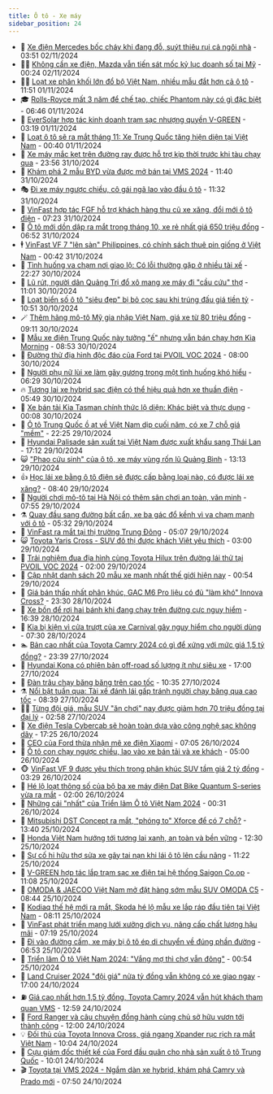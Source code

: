 ```yaml
---
title: Ô tô - Xe máy
sidebar_position: 24
---
```


<!-- dantri-o-to-xe-may:START -->
- 🤡 [Xe điện Mercedes bốc cháy khi đang đỗ, suýt thiêu rụi cả ngôi nhà](https://dantri.com.vn/o-to-xe-may/xe-dien-mercedes-boc-chay-khi-dang-do-suyt-thieu-rui-ca-ngoi-nha-20241102082709277.htm) - 03:51 02/11/2024
- 🧑‍💻 [Không cần xe điện, Mazda vẫn tiến sát mốc kỷ lục doanh số tại Mỹ](https://dantri.com.vn/o-to-xe-may/khong-can-xe-dien-mazda-van-tien-sat-moc-ky-luc-doanh-so-tai-my-20241102010217687.htm) - 00:24 02/11/2024
- 🧑‍💻 [Loạt xe phân khối lớn đổ bộ Việt Nam, nhiều mẫu đắt hơn cả ô tô](https://dantri.com.vn/o-to-xe-may/loat-xe-phan-khoi-lon-do-bo-viet-nam-nhieu-mau-dat-hon-ca-o-to-20241031124923204.htm) - 11:51 01/11/2024
- 🎓 [Rolls-Royce mất 3 năm để chế tạo, chiếc Phantom này có gì đặc biệt](https://dantri.com.vn/o-to-xe-may/rolls-royce-mat-3-nam-de-che-tao-chiec-phantom-nay-co-gi-dac-biet-20241101080156132.htm) - 06:46 01/11/2024
- 🌊 [EverSolar hợp tác kinh doanh trạm sạc nhượng quyền V-GREEN](https://dantri.com.vn/o-to-xe-may/eversolar-hop-tac-kinh-doanh-tram-sac-nhuong-quyen-v-green-20241101100556119.htm) - 03:19 01/11/2024
- 🥷 [Loạt ô tô sẽ ra mắt tháng 11: Xe Trung Quốc tăng hiện diện tại Việt Nam](https://dantri.com.vn/o-to-xe-may/loat-o-to-se-ra-mat-thang-11-xe-trung-quoc-tang-hien-dien-tai-viet-nam-20241101002219282.htm) - 00:40 01/11/2024
- 🤩 [Xe máy mắc kẹt trên đường ray được hỗ trợ kịp thời trước khi tàu chạy qua](https://dantri.com.vn/o-to-xe-may/xe-may-mac-ket-tren-duong-ray-duoc-ho-tro-kip-thoi-truoc-khi-tau-chay-qua-20241101010218559.htm) - 23:56 31/10/2024
- 🫶 [Khám phá 2 mẫu BYD vừa được mở bán tại VMS 2024](https://dantri.com.vn/o-to-xe-may/kham-pha-2-mau-byd-vua-duoc-mo-ban-tai-vms-2024-20241031091435358.htm) - 11:40 31/10/2024
- 🎭 [Đi xe máy ngược chiều, cô gái ngã lao vào đầu ô tô](https://dantri.com.vn/o-to-xe-may/di-xe-may-nguoc-chieu-co-gai-nga-lao-vao-dau-o-to-20241031160740614.htm) - 11:32 31/10/2024
- 🌁 [VinFast hợp tác FGF hỗ trợ khách hàng thu cũ xe xăng, đổi mới ô tô điện](https://dantri.com.vn/o-to-xe-may/vinfast-hop-tac-fgf-ho-tro-khach-hang-thu-cu-xe-xang-doi-moi-o-to-dien-20241031141810549.htm) - 07:23 31/10/2024
- 🦩 [Ô tô mới dồn dập ra mắt trong tháng 10, xe rẻ nhất giá 650 triệu đồng](https://dantri.com.vn/o-to-xe-may/o-to-moi-don-dap-ra-mat-trong-thang-10-xe-re-nhat-gia-650-trieu-dong-20241030225706913.htm) - 06:52 31/10/2024
- 🕴 [VinFast VF 7 &quot;lên sàn&quot; Philippines, có chính sách thuê pin giống ở Việt Nam](https://dantri.com.vn/o-to-xe-may/vinfast-vf-7-len-san-philippines-co-chinh-sach-thue-pin-giong-o-viet-nam-20241031074006468.htm) - 00:42 31/10/2024
- 🎡 [Tình huống va chạm nơi giao lộ: Có lỗi thường gặp ở nhiều tài xế](https://dantri.com.vn/o-to-xe-may/tinh-huong-va-cham-noi-giao-lo-co-loi-thuong-gap-o-nhieu-tai-xe-20241030174641844.htm) - 22:27 30/10/2024
- 📝 [Lũ rút, người dân Quảng Trị đổ xô mang xe máy đi &quot;cầu cứu&quot; thợ](https://dantri.com.vn/o-to-xe-may/lu-rut-nguoi-dan-quang-tri-do-xo-mang-xe-may-di-cau-cuu-tho-20241030174533618.htm) - 11:01 30/10/2024
- 🧐 [Loạt biển số ô tô &quot;siêu đẹp&quot; bị bỏ cọc sau khi trúng đấu giá tiền tỷ](https://dantri.com.vn/o-to-xe-may/loat-bien-so-o-to-sieu-dep-bi-bo-coc-sau-khi-trung-dau-gia-tien-ty-20241030172630081.htm) - 10:51 30/10/2024
- 🪄 [Thêm hãng mô-tô Mỹ gia nhập Việt Nam, giá xe từ 80 triệu đồng](https://dantri.com.vn/o-to-xe-may/them-hang-mo-to-my-gia-nhap-viet-nam-gia-xe-tu-80-trieu-dong-20241030123638033.htm) - 09:11 30/10/2024
- 🧰 [Mẫu xe điện Trung Quốc này tưởng &quot;ế&quot; nhưng vẫn bán chạy hơn Kia Morning](https://dantri.com.vn/o-to-xe-may/mau-xe-dien-trung-quoc-nay-tuong-e-nhung-van-ban-chay-hon-kia-morning-20241030105339849.htm) - 08:53 30/10/2024
- 🚀 [Đường thử địa hình độc đáo của Ford tại PVOIL VOC 2024](https://dantri.com.vn/o-to-xe-may/duong-thu-dia-hinh-doc-dao-cua-ford-tai-pvoil-voc-2024-20241030143255407.htm) - 08:00 30/10/2024
- 💪 [Người phụ nữ lùi xe làm gãy gương trong một tình huống khó hiểu](https://dantri.com.vn/o-to-xe-may/nguoi-phu-nu-lui-xe-lam-gay-guong-trong-mot-tinh-huong-kho-hieu-20241030114444779.htm) - 06:29 30/10/2024
- 🔥 [Tương lai xe hybrid sạc điện có thể hiệu quả hơn xe thuần điện](https://dantri.com.vn/o-to-xe-may/tuong-lai-xe-hybrid-sac-dien-co-the-hieu-qua-hon-xe-thuan-dien-20241029110850230.htm) - 05:49 30/10/2024
- 🐲 [Xe bán tải Kia Tasman chính thức lộ diện: Khác biệt và thực dụng](https://dantri.com.vn/o-to-xe-may/xe-ban-tai-kia-tasman-chinh-thuc-lo-dien-khac-biet-va-thuc-dung-20241030002730077.htm) - 00:08 30/10/2024
- 🌋 [Ô tô Trung Quốc ồ ạt về Việt Nam dịp cuối năm, có xe 7 chỗ giá &quot;mềm&quot;](https://dantri.com.vn/o-to-xe-may/o-to-trung-quoc-o-at-ve-viet-nam-dip-cuoi-nam-co-xe-7-cho-gia-mem-20241029152158720.htm) - 22:25 29/10/2024
- 🤩 [Hyundai Palisade sản xuất tại Việt Nam được xuất khẩu sang Thái Lan](https://dantri.com.vn/o-to-xe-may/hyundai-palisade-san-xuat-tai-viet-nam-duoc-xuat-khau-sang-thai-lan-20241030001118002.htm) - 17:12 29/10/2024
- 😺 [&quot;Phao cứu sinh&quot; của ô tô, xe máy vùng rốn lũ Quảng Bình](https://dantri.com.vn/o-to-xe-may/phao-cuu-sinh-cua-o-to-xe-may-vung-ron-lu-quang-binh-20241029185153201.htm) - 13:13 29/10/2024
- 👍 [Học lái xe bằng ô tô điện sẽ được cấp bằng loại nào, có được lái xe xăng?](https://dantri.com.vn/o-to-xe-may/hoc-lai-xe-bang-o-to-dien-se-duoc-cap-bang-loai-nao-co-duoc-lai-xe-xang-20241029151526093.htm) - 08:40 29/10/2024
- 🎃 [Người chơi mô-tô tại Hà Nội có thêm sân chơi an toàn, văn minh](https://dantri.com.vn/o-to-xe-may/nguoi-choi-mo-to-tai-ha-noi-co-them-san-choi-an-toan-van-minh-20241028130633635.htm) - 07:55 29/10/2024
- ⚗️ [Quay đầu sang đường bất cẩn, xe ba gác đổ kềnh vì va chạm mạnh với ô tô](https://dantri.com.vn/o-to-xe-may/quay-dau-sang-duong-bat-can-xe-ba-gac-do-kenh-vi-va-cham-manh-voi-o-to-20241029103904358.htm) - 05:32 29/10/2024
- 🦄 [VinFast ra mắt tại thị trường Trung Đông](https://dantri.com.vn/o-to-xe-may/vinfast-ra-mat-tai-thi-truong-trung-dong-20241029115152506.htm) - 05:07 29/10/2024
- 😺 [Toyota Yaris Cross - SUV đô thị được khách Việt yêu thích](https://dantri.com.vn/o-to-xe-may/toyota-yaris-cross-suv-do-thi-duoc-khach-viet-yeu-thich-20241028190634504.htm) - 03:00 29/10/2024
- 💼 [Trải nghiệm đua địa hình cùng Toyota Hilux trên đường lái thử tại PVOIL VOC 2024](https://dantri.com.vn/o-to-xe-may/trai-nghiem-dua-dia-hinh-cung-toyota-hilux-tren-duong-lai-thu-tai-pvoil-voc-2024-20241028183618010.htm) - 02:00 29/10/2024
- 💃 [Cập nhật danh sách 20 mẫu xe mạnh nhất thế giới hiện nay](https://dantri.com.vn/o-to-xe-may/cap-nhat-danh-sach-20-mau-xe-manh-nhat-the-gioi-hien-nay-20241028093636225.htm) - 00:54 29/10/2024
- 🚀 [Giá bán thấp nhất phân khúc, GAC M6 Pro liệu có đủ &quot;làm khó&quot; Innova Cross?](https://dantri.com.vn/o-to-xe-may/gia-ban-thap-nhat-phan-khuc-gac-m6-pro-lieu-co-du-lam-kho-innova-cross-20241028121355584.htm) - 23:30 28/10/2024
- 🤩 [Xe bồn để rơi hai bánh khi đang chạy trên đường cực nguy hiểm](https://dantri.com.vn/o-to-xe-may/xe-bon-de-roi-hai-banh-khi-dang-chay-tren-duong-cuc-nguy-hiem-20241028200607388.htm) - 16:39 28/10/2024
- 💪 [Kia bị kiện vì cửa trượt của xe Carnival gây nguy hiểm cho người dùng](https://dantri.com.vn/o-to-xe-may/kia-bi-kien-vi-cua-truot-cua-xe-carnival-gay-nguy-hiem-cho-nguoi-dung-20241028111716088.htm) - 07:30 28/10/2024
- 🏊 [Bản cao nhất của Toyota Camry 2024 có gì để xứng với mức giá 1,5 tỷ đồng?](https://dantri.com.vn/o-to-xe-may/ban-cao-nhat-cua-toyota-camry-2024-co-gi-de-xung-voi-muc-gia-15-ty-dong-20241027015353291.htm) - 23:39 27/10/2024
- 💄 [Hyundai Kona có phiên bản off-road số lượng ít như siêu xe](https://dantri.com.vn/o-to-xe-may/hyundai-kona-co-phien-ban-off-road-so-luong-it-nhu-sieu-xe-20241027171724720.htm) - 17:00 27/10/2024
- 👺 [Đàn trâu chạy băng băng trên cao tốc](https://dantri.com.vn/o-to-xe-may/dan-trau-chay-bang-bang-tren-cao-toc-20241027160437472.htm) - 10:35 27/10/2024
- ⚗️ [Nổi bật tuần qua: Tài xế đánh lái gấp tránh người chạy băng qua cao tốc](https://dantri.com.vn/o-to-xe-may/noi-bat-tuan-qua-tai-xe-danh-lai-gap-tranh-nguoi-chay-bang-qua-cao-toc-20241027152908566.htm) - 08:39 27/10/2024
- 🧑‍🏫 [Từng đội giá, mẫu SUV &quot;ăn chơi&quot; nay được giảm hơn 70 triệu đồng tại đại lý](https://dantri.com.vn/o-to-xe-may/tung-doi-gia-mau-suv-an-choi-nay-duoc-giam-hon-70-trieu-dong-tai-dai-ly-20241027003126223.htm) - 02:58 27/10/2024
- 🦒 [Xe điện Tesla Cybercab sẽ hoàn toàn dựa vào công nghệ sạc không dây](https://dantri.com.vn/o-to-xe-may/xe-dien-tesla-cybercab-se-hoan-toan-dua-vao-cong-nghe-sac-khong-day-20241027002034514.htm) - 17:25 26/10/2024
- 🐘 [CEO của Ford thừa nhận mê xe điện Xiaomi](https://dantri.com.vn/o-to-xe-may/ceo-cua-ford-thua-nhan-me-xe-dien-xiaomi-20241026085211731.htm) - 07:05 26/10/2024
- 🧠 [Ô tô con chạy ngược chiều, lao vào xe bán tải và xe khách](https://dantri.com.vn/o-to-xe-may/o-to-con-chay-nguoc-chieu-lao-vao-xe-ban-tai-va-xe-khach-20241026113613204.htm) - 05:00 26/10/2024
- 🐵 [VinFast VF 9 được yêu thích trong phân khúc SUV tầm giá 2 tỷ đồng](https://dantri.com.vn/o-to-xe-may/vinfast-vf-9-duoc-yeu-thich-trong-phan-khuc-suv-tam-gia-2-ty-dong-20241026101402328.htm) - 03:29 26/10/2024
- 🤭 [Hé lộ loạt thông số của bộ ba xe máy điện Dat Bike Quantum S-series vừa ra mắt](https://dantri.com.vn/o-to-xe-may/he-lo-loat-thong-so-cua-bo-ba-xe-may-dien-dat-bike-quantum-s-series-vua-ra-mat-20241025161949034.htm) - 02:00 26/10/2024
- 🤠 [Những cái &quot;nhất&quot; của Triển lãm Ô tô Việt Nam 2024](https://dantri.com.vn/o-to-xe-may/nhung-cai-nhat-cua-trien-lam-o-to-viet-nam-2024-20241025234442127.htm) - 00:31 26/10/2024
- 🫶 [Mitsubishi DST Concept ra mắt, &quot;phóng to&quot; Xforce để có 7 chỗ?](https://dantri.com.vn/o-to-xe-may/mitsubishi-dst-concept-ra-mat-phong-to-xforce-de-co-7-cho-20241025201941833.htm) - 13:40 25/10/2024
- 🚀 [Honda Việt Nam hướng tới tương lai xanh, an toàn và bền vững](https://dantri.com.vn/o-to-xe-may/honda-viet-nam-huong-toi-tuong-lai-xanh-an-toan-va-ben-vung-20241025175704959.htm) - 12:30 25/10/2024
- 🎊 [Sự cố hi hữu thợ sửa xe gây tai nạn khi lái ô tô lên cầu nâng](https://dantri.com.vn/o-to-xe-may/su-co-hi-huu-tho-sua-xe-gay-tai-nan-khi-lai-o-to-len-cau-nang-20241024153313094.htm) - 11:22 25/10/2024
- 🦄 [V-GREEN hợp tác lắp trạm sạc xe điện tại hệ thống Saigon Co.op](https://dantri.com.vn/o-to-xe-may/v-green-hop-tac-lap-tram-sac-xe-dien-tai-he-thong-saigon-coop-20241025175131178.htm) - 11:08 25/10/2024
- 🥷 [OMODA &amp; JAECOO Việt Nam mở đặt hàng sớm mẫu  SUV OMODA C5](https://dantri.com.vn/o-to-xe-may/omoda-jaecoo-viet-nam-mo-dat-hang-som-mau-suv-omoda-c5-20241025153343758.htm) - 08:44 25/10/2024
- 🦏 [Kodiaq thế hệ mới ra mắt, Skoda hé lộ mẫu xe lắp ráp đầu tiên tại Việt Nam](https://dantri.com.vn/o-to-xe-may/kodiaq-the-he-moi-ra-mat-skoda-he-lo-mau-xe-lap-rap-dau-tien-tai-viet-nam-20241025151011846.htm) - 08:11 25/10/2024
- 🤗 [VinFast phát triển mạng lưới xưởng dịch vụ, nâng cấp chất lượng hậu mãi](https://dantri.com.vn/o-to-xe-may/vinfast-phat-trien-mang-luoi-xuong-dich-vu-nang-cap-chat-luong-hau-mai-20241025141301097.htm) - 07:19 25/10/2024
- 🐲 [Đi vào đường cấm, xe máy bị ô tô ép di chuyển về đúng phần đường](https://dantri.com.vn/o-to-xe-may/di-vao-duong-cam-xe-may-bi-o-to-ep-di-chuyen-ve-dung-phan-duong-20241025124112313.htm) - 06:53 25/10/2024
- 🤭 [Triển lãm Ô tô Việt Nam 2024: &quot;Vắng mợ thì chợ vẫn đông&quot;](https://dantri.com.vn/o-to-xe-may/trien-lam-o-to-viet-nam-2024-vang-mo-thi-cho-van-dong-20241025025317548.htm) - 00:54 25/10/2024
- 🐻 [Land Cruiser 2024 &quot;đội giá&quot; nửa tỷ đồng vẫn không có xe giao ngay](https://dantri.com.vn/o-to-xe-may/land-cruiser-2024-doi-gia-nua-ty-dong-van-khong-co-xe-giao-ngay-20241021094543159.htm) - 17:00 24/10/2024
- ⛽️ [Giá cao nhất hơn 1,5 tỷ đồng, Toyota Camry 2024 vẫn hút khách tham quan VMS](https://dantri.com.vn/o-to-xe-may/gia-cao-nhat-hon-15-ty-dong-toyota-camry-2024-van-hut-khach-tham-quan-vms-20241024022414225.htm) - 12:59 24/10/2024
- 🫣 [Ford Ranger và câu chuyện đồng hành cùng chủ sở hữu vươn tới thành công](https://dantri.com.vn/o-to-xe-may/ford-ranger-va-cau-chuyen-dong-hanh-cung-chu-so-huu-vuon-toi-thanh-cong-20241024122529195.htm) - 12:00 24/10/2024
- 💡 [Đối thủ của Toyota Innova Cross, giá ngang Xpander rục rịch ra mắt Việt Nam](https://dantri.com.vn/o-to-xe-may/doi-thu-cua-toyota-innova-cross-gia-ngang-xpander-ruc-rich-ra-mat-viet-nam-20241024115553579.htm) - 10:04 24/10/2024
- 💪 [Cựu giám đốc thiết kế của Ford đầu quân cho nhà sản xuất ô tô Trung Quốc](https://dantri.com.vn/o-to-xe-may/cuu-giam-doc-thiet-ke-cua-ford-dau-quan-cho-nha-san-xuat-o-to-trung-quoc-20241024161400550.htm) - 10:01 24/10/2024
- 🎬 [Toyota tại VMS 2024 - Ngắm dàn xe hybrid, khám phá Camry và Prado mới](https://dantri.com.vn/o-to-xe-may/toyota-tai-vms-2024-ngam-dan-xe-hybrid-kham-pha-camry-va-prado-moi-20241024144853568.htm) - 07:50 24/10/2024<!-- dantri-o-to-xe-may:END -->
